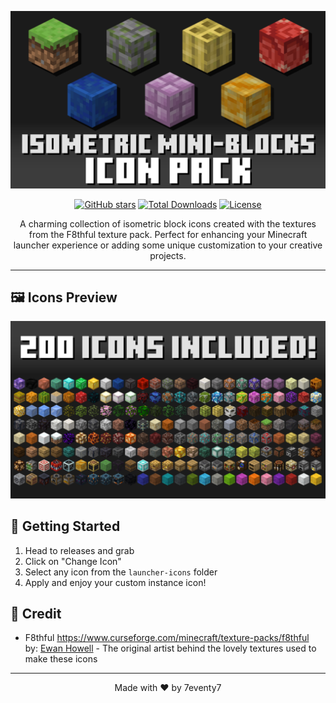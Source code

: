 <div align="center">
  
![cover](images/gallery/cover.png)

[![GitHub stars](https://img.shields.io/github/stars/7eventy7/isometric-mini-blocks.svg?style=social&label=Star&maxAge=2592000)](https://github.com/7eventy7/isometric-mini-blocks/stargazers)
[![Total Downloads](https://img.shields.io/github/downloads/7eventy7/isometric-mini-blocks/total.svg)](https://github.com/7eventy7/isometric-mini-blocks/releases)
[![License](https://img.shields.io/github/license/7eventy7/isometric-mini-blocks.svg)](https://github.com/7eventy7/isometric-mini-blocks/blob/main/LICENSE)

A charming collection of isometric block icons created with the textures from the F8thful texture pack. Perfect for enhancing your Minecraft launcher experience or adding some unique customization to your creative projects.

</div>

---



## 🖼️ Icons Preview
![sheet](images/gallery/sheet.png)

## 🚀 Getting Started

1. Head to releases and grab 
2. Click on "Change Icon"
3. Select any icon from the `launcher-icons` folder
4. Apply and enjoy your custom instance icon!

## 📒 Credit

- F8thful https://www.curseforge.com/minecraft/texture-packs/f8thful<br> 
by: [Ewan Howell](https://legacy.curseforge.com/members/ewanhowell5195/projects) - The original artist behind the lovely textures used to make these icons



---

<div align="center">

Made with ❤️ by 7eventy7

</div>

